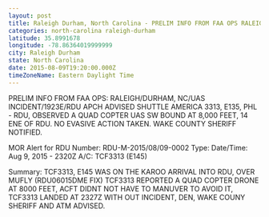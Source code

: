 ```yaml
---
layout: post
title: Raleigh Durham, North Carolina - PRELIM INFO FROM FAA OPS RALEIGH DURHAM NC UAS INCIDENT 1923E RDU APCH ADVISED SHUTTLE
categories: north-carolina raleigh-durham
latitude: 35.8991678
longitude: -78.86364019999999
city: Raleigh Durham
state: North Carolina
date: 2015-08-09T19:20:00.000Z
timeZoneName: Eastern Daylight Time
---
```


PRELIM INFO FROM FAA OPS: RALEIGH/DURHAM, NC/UAS INCIDENT/1923E/RDU APCH ADVISED SHUTTLE AMERICA 3313, E135, PHL - RDU, OBSERVED A QUAD COPTER UAS SW BOUND AT 8,000 FEET, 14 ENE OF RDU. NO EVASIVE ACTION TAKEN. WAKE COUNTY SHERIFF NOTIFIED.


MOR Alert for RDU
Number: RDU-M-2015/08/09-0002
Type: 
Date/Time: Aug 9, 2015 - 2320Z
A/C: TCF3313 (E145)

Summary: TCF3313, E145 WAS ON THE KAROO ARRIVAL INTO RDU, OVER MUFLY (RDU06015DME FIX) TCF3313 REPORTED A QUAD COPTER DRONE AT 8000 FEET, ACFT DIDNT NOT HAVE TO MANUVER TO AVOID IT, TCF3313 LANDED AT 2327Z WITH OUT INCIDENT, DEN, WAKE COUNY SHERIFF AND ATM ADVISED.